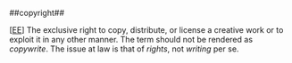 ##copyright##

\[[EE](SOURCES.md#EE)\]  The exclusive right to copy, distribute, or license a creative work or to exploit it in any other manner. The term should not be rendered as *copywrite*. The issue at law is that of *rights*, not *writing* per se.
